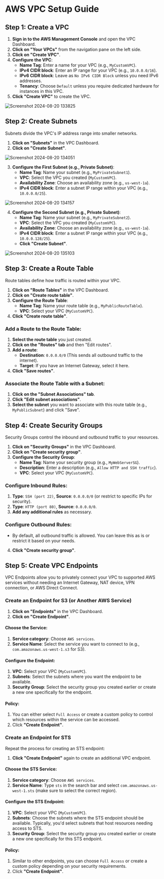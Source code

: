 # AWS VPC Setup Guide

## Step 1: Create a VPC

1. **Sign in to the AWS Management Console** and open the VPC Dashboard.
2. **Click on "Your VPCs"** from the navigation pane on the left side.
3. **Click on "Create VPC"**.
4. **Configure the VPC**:
   - **Name Tag**: Enter a name for your VPC (e.g., `MyCustomVPC`).
   - **IPv4 CIDR block**: Enter an IP range for your VPC (e.g., `10.0.0.0/16`).
   - **IPv6 CIDR block**: Leave as `No IPv6 CIDR Block` unless you need IPv6 addresses.
   - **Tenancy**: Choose `Default` unless you require dedicated hardware for instances in this VPC.
5. **Click "Create VPC"** to create the VPC.

![Screenshot 2024-08-20 133825](https://github.com/user-attachments/assets/17f0fa59-2862-4a8e-9329-3c48ec13e304)


## Step 2: Create Subnets

Subnets divide the VPC's IP address range into smaller networks.

1. **Click on "Subnets"** in the VPC Dashboard.
2. **Click on "Create Subnet"**.

![Screenshot 2024-08-20 134051](https://github.com/user-attachments/assets/efad397e-2162-4288-a1f5-caa493009d91)

3. **Configure the First Subnet (e.g., Private Subnet)**:
   - **Name Tag**: Name your subnet (e.g., `MyPrivateSubnet1`).
   - **VPC**: Select the VPC you created (`MyCustomVPC`).
   - **Availability Zone**: Choose an availability zone (e.g., `us-west-1a`).
   - **IPv4 CIDR block**: Enter a subnet IP range within your VPC (e.g., `10.0.0.0/25`).

![Screenshot 2024-08-20 134157](https://github.com/user-attachments/assets/2f7966e1-90df-45cb-b326-332d11c73926)

4. **Configure the Second Subnet (e.g., Private Subnet)**:
   - **Name Tag**: Name your subnet (e.g., `MyPrivateSubnet2`).
   - **VPC**: Select the VPC you created (`MyCustomVPC`).
   - **Availability Zone**: Choose an availability zone (e.g., `us-west-1a`).
   - **IPv4 CIDR block**: Enter a subnet IP range within your VPC (e.g., `10.0.0.128/25`).
   - **Click "Create Subnet"**.

![Screenshot 2024-08-20 135103](https://github.com/user-attachments/assets/86a050e0-1f75-4f62-824b-70ea6a649c17)

## Step 3: Create a Route Table

Route tables define how traffic is routed within your VPC.

1. **Click on "Route Tables"** in the VPC Dashboard.
2. **Click on "Create route table"**.
3. **Configure the Route Table**:
   - **Name Tag**: Name your route table (e.g., `MyPublicRouteTable`).
   - **VPC**: Select your VPC (`MyCustomVPC`).
4. **Click "Create route table"**.

### Add a Route to the Route Table:

1. **Select the route table** you just created.
2. **Click on the "Routes" tab** and then "Edit routes".
3. **Add a route**:
   - **Destination**: `0.0.0.0/0` (This sends all outbound traffic to the internet).
   - **Target**: If you have an Internet Gateway, select it here.
4. **Click "Save routes"**.

### Associate the Route Table with a Subnet:

1. **Click on the "Subnet Associations" tab**.
2. **Click "Edit subnet associations"**.
3. **Select the subnet** you want to associate with this route table (e.g., `MyPublicSubnet`) and click "Save".

## Step 4: Create Security Groups

Security Groups control the inbound and outbound traffic to your resources.

1. **Click on "Security Groups"** in the VPC Dashboard.
2. **Click on "Create security group"**.
3. **Configure the Security Group**:
   - **Name Tag**: Name your security group (e.g., `MyWebServerSG`).
   - **Description**: Enter a description (e.g., `Allow HTTP and SSH traffic`).
   - **VPC**: Select your VPC (`MyCustomVPC`).

### Configure Inbound Rules:

1. **Type**: `SSH (port 22)`, **Source**: `0.0.0.0/0` (or restrict to specific IPs for security).
2. **Type**: `HTTP (port 80)`, **Source**: `0.0.0.0/0`.
3. **Add any additional rules** as necessary.

### Configure Outbound Rules:

- By default, all outbound traffic is allowed. You can leave this as is or restrict it based on your needs.

4. **Click "Create security group"**.

## Step 5: Create VPC Endpoints

VPC Endpoints allow you to privately connect your VPC to supported AWS services without needing an Internet Gateway, NAT device, VPN connection, or AWS Direct Connect.

### Create an Endpoint for S3 (or Another AWS Service)

1. **Click on "Endpoints"** in the VPC Dashboard.
2. **Click on "Create Endpoint"**.

#### Choose the Service:

1. **Service category**: Choose `AWS services`.
2. **Service Name**: Select the service you want to connect to (e.g., `com.amazonaws.us-west-1.s3` for S3).

#### Configure the Endpoint:

1. **VPC**: Select your VPC (`MyCustomVPC`).
2. **Subnets**: Select the subnets where you want the endpoint to be available.
3. **Security Group**: Select the security group you created earlier or create a new one specifically for the endpoint.

#### Policy:

1. You can either select `Full Access` or create a custom policy to control which resources within the service can be accessed.
2. Click **"Create Endpoint"**.

### Create an Endpoint for STS

Repeat the process for creating an STS endpoint:

1. **Click "Create Endpoint"** again to create an additional VPC endpoint.

#### Choose the STS Service:

1. **Service category**: Choose `AWS services`.
2. **Service Name**: Type `sts` in the search bar and select `com.amazonaws.us-west-1.sts` (make sure to select the correct region).

#### Configure the STS Endpoint:

1. **VPC**: Select your VPC (`MyCustomVPC`).
2. **Subnets**: Choose the subnets where the STS endpoint should be available. Typically, you'd select subnets that host resources needing access to STS.
3. **Security Group**: Select the security group you created earlier or create a new one specifically for this STS endpoint.

#### Policy:

1. Similar to other endpoints, you can choose `Full Access` or create a custom policy depending on your security requirements.
2. Click **"Create Endpoint"**.
